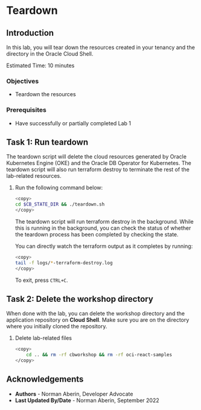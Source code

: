 # Teardown

## Introduction

In this lab, you will tear down the resources created in your tenancy and the directory in the Oracle Cloud Shell.

Estimated Time: 10 minutes

### Objectives

* Teardown the resources

### Prerequisites

* Have successfully or partially completed Lab 1

## Task 1: Run teardown

The teardown script will delete the cloud resources generated by Oracle Kubernetes Engine (OKE) and the Oracle DB Operator for Kubernetes. The teardown script will also run terraform destroy to terminate the rest of the lab-related resources.

1. Run the following command below:

    ```bash
    <copy>
    cd $CB_STATE_DIR && ./teardown.sh
    </copy>
    ```

    The teardown script will run terraform destroy in the background. While this is running in the background, you can check the status of whether the teardown process has been completed by checking the state. 

    You can directly watch the terraform output as it completes by running:

    ```bash
    <copy>
    tail -f logs/*-terraform-destroy.log
    </copy>
    ```
    To exit, press `CTRL+C`.


## Task 2: Delete the workshop directory
When done with the lab, you can delete the workshop directory and the application repository on __Cloud Shell__. Make sure you are on the directory where you initially cloned the repository.

1. Delete lab-related files

    ```bash
    <copy>
        cd .. && rm -rf cbworkshop && rm -rf oci-react-samples
    </copy>
    ```

## Acknowledgements

* **Authors** - Norman Aberin, Developer Advocate
* **Last Updated By/Date** - Norman Aberin, September 2022
